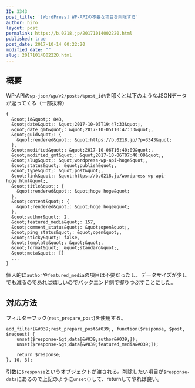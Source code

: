 ```yaml
---
ID: 3343
post_title: '[WordPress] WP-APIの不要な項目を削除する'
author: hiro
layout: post
permalink: https://b.0218.jp/20171014002220.html
published: true
post_date: 2017-10-14 00:22:20
modified_date: ""
slug: 20171014002220.html
---
```

## 概要

WP-APIの`wp-json/wp/v2/posts/%post_id%`を叩くと以下のようなJSONデータが返ってくる（一部抜粋）

```language-js
{
  &quot;id&quot;: 843,
  &quot;date&quot;: &quot;2017-10-05T19:47:33&quot;,
  &quot;date_gmt&quot;: &quot;2017-10-05T10:47:33&quot;,
  &quot;guid&quot;: {
    &quot;rendered&quot;: &quot;https://b.0218.jp/?p=3343&quot;
  },
  &quot;modified&quot;: &quot;2017-10-06T16:40:09&quot;,
  &quot;modified_gmt&quot;: &quot;2017-10-06T07:40:09&quot;,
  &quot;slug&quot;: &quot;wordpress-wp-api-hoge&quot;,
  &quot;status&quot;: &quot;publish&quot;,
  &quot;type&quot;: &quot;post&quot;,
  &quot;link&quot;: &quot;https://b.0218.jp/wordpress-wp-api-hoge.html&quot;,
  &quot;title&quot;: {
    &quot;rendered&quot;: &quot;hoge hoge&quot;
  },
  &quot;content&quot;: {
    &quot;rendered&quot;: &quot;hoge hoge&quot;
  },
  &quot;author&quot;: 2,
  &quot;featured_media&quot;: 157,
  &quot;comment_status&quot;: &quot;open&quot;,
  &quot;ping_status&quot;: &quot;open&quot;,
  &quot;sticky&quot;: false,
  &quot;template&quot;: &quot;&quot;,
  &quot;format&quot;: &quot;standard&quot;,
  &quot;meta&quot;: []
  ...
}
```

個人的に`author`や`featured_media`の項目は不要だったし、データサイズが少しでも減るのであれば嬉しいのでバックエンド側で握りつぶすことにした。

## 対応方法

フィルターフック(`rest_prepare_post`)を使用する。

```language-php
add_filter(&#039;rest_prepare_post&#039;, function($response, $post, $request) {
    unset($response-&gt;data[&#039;author&#039;]);
    unset($response-&gt;data[&#039;featured_media&#039;]);

    return $response;
}, 10, 3);
```

引数に`$response`というオブジェクトが渡される。削除したい項目が`$response-data`にあるので上記のように`unset()`して、returnしてやれば良い。